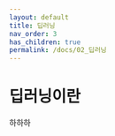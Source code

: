 ```yaml
---
layout: default
title: 딥러닝
nav_order: 3
has_children: true
permalink: /docs/02_딥러닝
---
```


# 딥러닝이란

하하하

